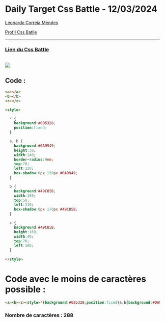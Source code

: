 # Daily Target Css Battle - 12/03/2024

[Leonardo Correia Mendes](https://github.com/leonardo-correiamendes)

[Profil Css Batlle](https://cssbattle.dev/player/PxahljaEJJesW2q41DyRFOpJIt73)

<hr>

### [Lien du Css Battle](https://cssbattle.dev/play/ejj8M1KWrbENgxA6BYtm)
<br>

<img src="https://firebasestorage.googleapis.com/v0/b/cssbattleapp.appspot.com/o/user%2Fummd3POvEDfFyeFvVdOMG3OOrwE2%2Ftargets%2Ftarget_vnmxy4k.png?alt=media">

<br>


## Code : 
```html
<a></a>
<b></b>
<c></c>

<style>

  * {
    background:#085328;
    position:fixed;
  }

  a, b {
    background:#0A9949;
    height:30;
    width:140;
    border-radius:9em;
    top:70;
    left:130;
    box-shadow:0px 130px #0A9949;
  }

  b {
    background:#49C85B;
    width:180;
    top:50;
    left:110;
    box-shadow:0px 170px #49C85B;
  }

  c {
    background:#49C85B;
    height:160;
    width:40;
    top:70;
    left:180;
  }
  
</style>
```

# Code avec le moins de caractères possible : 

```html
<a><b><c><style>*{background:#085328;position:fixed}a,b{background:#0A9949;height:30;width:140;border-radius:9em;top:70;left:130;box-shadow:0 130px #0A9949}b{background:#49C85B;width:180;top:50;left:110;box-shadow:0px 170px #49C85B}c{background:#49C85B;height:160;width:40;top:70;left:180
```

### Nombre de caractères : 288
